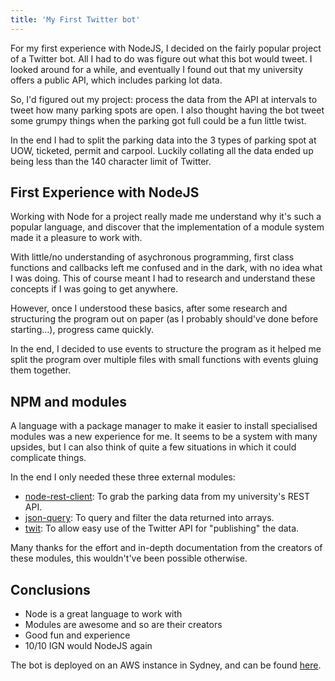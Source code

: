 ```yaml
---
title: 'My First Twitter bot'
---
```


For my first experience with NodeJS, I decided on the fairly popular project of a Twitter bot.
All I had to do was figure out what this bot would tweet. I looked around for a while, and eventually I found out that my university offers a public API, which includes parking lot data.

So, I'd figured out my project: process the data from the API at intervals to tweet how many parking spots are open. I also thought  having the bot tweet some grumpy things when the parking got full could be a fun little twist.

In the end I had to split the parking data into the 3 types of parking spot at UOW, ticketed, permit and carpool. Luckily collating all the data ended up being less than the 140 character limit of Twitter.

## First Experience with NodeJS ##
Working with Node for a project really made me understand why it's such a popular language, and discover that the implementation of a module system made it a pleasure to work with.

With little/no understanding of asychronous programming, first class functions and callbacks left me confused and in the dark, with no idea what I was doing. This of course meant I had to research and understand these concepts if I was going to get anywhere.

However, once I understood these basics, after some research and structuring the program out on paper (as I probably should've done before starting...), progress came quickly.

In the end, I decided to use events to structure the program as it helped me split the program over multiple files with small functions with events gluing them together.

## NPM and modules ##
A language with a package manager to make it easier to install specialised modules was a new experience for me.
It seems to be a system with many upsides, but I can also think of quite a few situations in which it could complicate things.

In the end I only needed these three external modules:

* [node-rest-client](https://github.com/aacerox/node-rest-client): To grab the parking data from my university's REST API.
* [json-query](https://github.com/mmckegg/json-query): To query and filter the data returned into arrays.
* [twit](https://github.com/ttezel/twit): To allow easy use of the Twitter API for "publishing" the data.

Many thanks for the effort and in-depth documentation from the creators of these modules, this wouldn't've been possible otherwise.

## Conclusions ##
* Node is a great language to work with
* Modules are awesome and so are their creators
* Good fun and experience
* 10/10 IGN would NodeJS again

The bot is deployed on an AWS instance in Sydney, and can be found [here](https://twitter.com/UOWParking).

